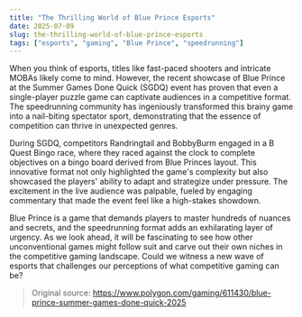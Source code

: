 ```yaml
---
title: "The Thrilling World of Blue Prince Esports"
date: 2025-07-09
slug: the-thrilling-world-of-blue-prince-esports
tags: ["esports", "gaming", "Blue Prince", "speedrunning"]
---
```


When you think of esports, titles like fast-paced shooters and intricate MOBAs likely come to mind. However, the recent showcase of Blue Prince at the Summer Games Done Quick (SGDQ) event has proven that even a single-player puzzle game can captivate audiences in a competitive format. The speedrunning community has ingeniously transformed this brainy game into a nail-biting spectator sport, demonstrating that the essence of competition can thrive in unexpected genres.

During SGDQ, competitors Randringtail and BobbyBurm engaged in a B Quest Bingo race, where they raced against the clock to complete objectives on a bingo board derived from Blue Princes layout. This innovative format not only highlighted the game's complexity but also showcased the players' ability to adapt and strategize under pressure. The excitement in the live audience was palpable, fueled by engaging commentary that made the event feel like a high-stakes showdown.

Blue Prince is a game that demands players to master hundreds of nuances and secrets, and the speedrunning format adds an exhilarating layer of urgency. As we look ahead, it will be fascinating to see how other unconventional games might follow suit and carve out their own niches in the competitive gaming landscape. Could we witness a new wave of esports that challenges our perceptions of what competitive gaming can be?

> Original source: https://www.polygon.com/gaming/611430/blue-prince-summer-games-done-quick-2025